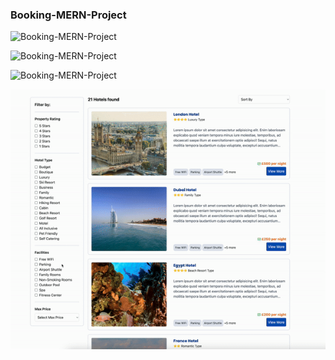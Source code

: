 ### Booking-MERN-Project

![Booking-MERN-Project](Hotel-Booking-project0.gif)

![Booking-MERN-Project](Hotel-Booking-project1.gif)

![Booking-MERN-Project](Hotel-Booking-project2.gif)

![Booking-MERN-Project](Hotel-Booking-project3.gif)


